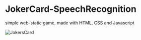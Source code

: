 # JokerCard-SpeechRecognition
 simple web-static game, made with HTML, CSS and Javascript
 
![JokersCard](https://user-images.githubusercontent.com/75963274/135798878-18a1171b-cdc0-4791-b53b-986e72fdc5ab.png)
